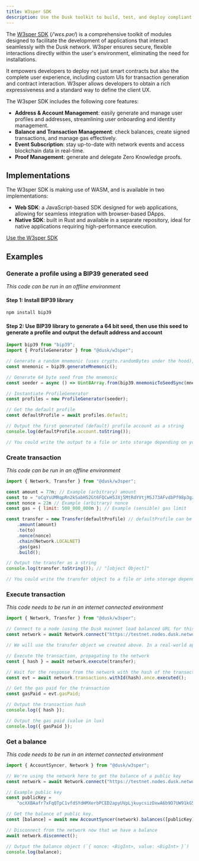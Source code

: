 ```yaml
---
title: W3sper SDK
description: Use the Dusk toolkit to build, test, and deploy compliant dApps for regulated financial markets.
---
```


The  <a href="https://github.com/dusk-network/rusk/tree/master/w3sper.js" target="_blank">W3sper SDK</a> (*/ˈwɛs.pər/*) is a comprehensive toolkit of modules designed to facilitate the development of applications that interact seamlessly with the Dusk network.  W3sper ensures secure, flexible interactions directly within the user's environment, eliminating the need for installations.


It empowers developers to deploy not just smart contracts but also the complete user experience, including custom UIs for transaction generation and contract interaction. W3sper allows developers to obtain a rich expressiveness and a standard way to define the client UX.

The W3sper SDK includes the following core features:

- **Address & Account Management**: easily generate and manage user profiles and addresses, streamlining user onboarding and identity management.
- **Balance and Transaction Management**: check balances, create signed transactions, and manage gas effectively.
- **Event Subscription**: stay up-to-date with network events and access blockchain data in real-time.
- **Proof Management**: generate and delegate Zero Knowledge proofs.


## Implementations

The W3sper SDK is making use of WASM, and is available in two implementations:

- **Web SDK**: a JavaScript-based SDK designed for web applications, allowing for seamless integration with browser-based DApps.
- **Native SDK**: built in Rust and available in a separate repository, ideal for native applications requiring high-performance execution.

<a href="https://github.com/dusk-network/rusk/tree/master/w3sper.js" target="_blank">Use the W3sper SDK</a>


## Examples

### Generate a profile using a BIP39 generated seed

_This code can be run in an offline environment_

#### Step 1: Install BIP39 library

```sh
npm install bip39
```

#### Step 2: Use BIP39 library to generate a 64 bit seed, then use this seed to generate a profile and output the default address and account

```js
import bip39 from "bip39";
import { ProfileGenerator } from "@dusk/w3sper";

// Generate a random mnemonic (uses crypto.randomBytes under the hood), defaults to 128-bits of entropy, then split this into an array of strings.
const mnemonic = bip39.generateMnemonic();

// Generate 64 byte seed from the mnemonic
const seeder = async () => Uint8Array.from(bip39.mnemonicToSeedSync(mnemonic));

// Instantiate ProfileGenerator
const profiles = new ProfileGenerator(seeder);

// Get the default profile
const defaultProfile = await profiles.default;

// Output the first generated (default) profile account as a string
console.log(defaultProfile.account.toString());

// You could write the output to a file or into storage depending on your needs.
```

### Create transaction

_This code can be run in an offline environment_

```js
import { Network, Transfer } from "@dusk/w3sper";

const amount = 77n; // Example (arbitrary) amount
const to = "oCqYsUMRqpRn2kSabH52Gt6FQCwH5JXj5MtRdYVtjMSJ73AFvdbPf98p3gz98fQwNy9ZBiDem6m9BivzURKFSKLYWP3N9JahSPZs9PnZ996P18rTGAjQTNFsxtbrKx79yWu"; // Example public key
const nonce = 22n // Example (arbitrary) nonce
const gas = { limit: 500_000_000n }; // Example (sensible) gas limit

const transfer = new Transfer(defaultProfile) // defaultProfile can be the same as we generated earlier
    .amount(amount)
    .to(to)
    .nonce(nonce)
    .chain(Network.LOCALNET)
    .gas(gas)
    .build();

// Output the transfer as a string
console.log(transfer.toString()); // "[object Object]"

// You could write the transfer object to a file or into storage depending on your needs.
```

### Execute transaction

_This code needs to be run in an internet connected environment_

```js
import { Network, Transfer } from "@dusk/w3sper";

// Connect to a node (using the Dusk mainnet load balanced URL for this example, but it could be any valid node)
const network = await Network.connect("https://testnet.nodes.dusk.network/");

// We will use the transfer object we created above. In a real-world application you would need to retrieve this from a file or out of storage...

// Execute the transaction, propagating to the network
const { hash } = await network.execute(transfer);

// Wait for the response from the network with the hash of the transaction we just executed
const evt = await network.transactions.withId(hash).once.executed();

// Get the gas paid for the transaction
const gasPaid = evt.gasPaid;

// Output the transaction hash
console.log({ hash });

// Output the gas paid (value in lux)
console.log({ gasPaid });
```
### Get a balance

_This code needs to be run in an internet connected environment_

```js
import { AccountSyncer, Network } from "@dusk/w3sper";

// We're using the network here to get the balance of a public key
const network = await Network.connect("https://testnet.nodes.dusk.network");

// Example public key
const publicKey =
	"ocXXBAafr7xFqQTpC1vfdSYdHMXerbPCED2apyUVpLjkuycsizDxwA6b9D7UW91kG58PFKqm9U9NmY9VSwufUFL5rVRSnFSYxbiKK658TF6XjHsHGBzavFJcxAzjjBRM4eF";

// Get the balance of public key.
const [balance] = await new AccountSyncer(network).balances([publicKey]);

// Disconnect from the network now that we have a balance
await network.disconnect();

// Output the balance object (`{ nonce: <BigInt>, value: <BigInt> }`)
console.log(balance);
```
